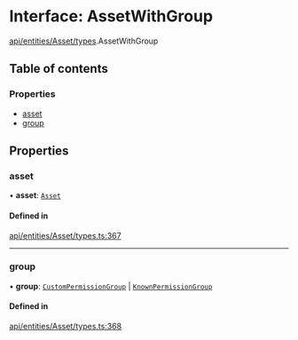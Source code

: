 # Interface: AssetWithGroup

[api/entities/Asset/types](../wiki/api.entities.Asset.types).AssetWithGroup

## Table of contents

### Properties

- [asset](../wiki/api.entities.Asset.types.AssetWithGroup#asset)
- [group](../wiki/api.entities.Asset.types.AssetWithGroup#group)

## Properties

### asset

• **asset**: [`Asset`](../wiki/api.entities.Asset.types#asset)

#### Defined in

[api/entities/Asset/types.ts:367](https://github.com/PolymeshAssociation/polymesh-sdk/blob/8a9e72221/src/api/entities/Asset/types.ts#L367)

___

### group

• **group**: [`CustomPermissionGroup`](../wiki/api.entities.CustomPermissionGroup.CustomPermissionGroup) \| [`KnownPermissionGroup`](../wiki/api.entities.KnownPermissionGroup.KnownPermissionGroup)

#### Defined in

[api/entities/Asset/types.ts:368](https://github.com/PolymeshAssociation/polymesh-sdk/blob/8a9e72221/src/api/entities/Asset/types.ts#L368)

